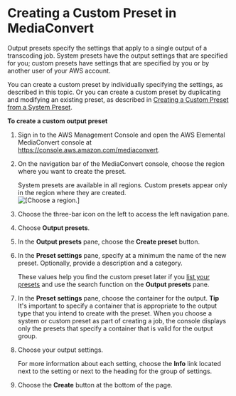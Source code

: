 # Creating a Custom Preset in MediaConvert<a name="creating-preset-from-scratch"></a>

Output presets specify the settings that apply to a single output of a transcoding job\. System presets have the output settings that are specified for you; custom presets have settings that are specified by you or by another user of your AWS account\. 

You can create a custom preset by individually specifying the settings, as described in this topic\. Or you can create a custom preset by duplicating and modifying an existing preset, as described in [Creating a Custom Preset from a System Preset](create-custom-preset-from-system-preset.md)\.

**To create a custom output preset**

1. Sign in to the AWS Management Console and open the AWS Elemental MediaConvert console at [https://console\.aws\.amazon\.com/mediaconvert](https://console.aws.amazon.com/mediaconvert)\.

1. On the navigation bar of the MediaConvert console, choose the region where you want to create the preset\.

   System presets are available in all regions\. Custom presets appear only in the region where they are created\.  
![\[Choose a region.\]](http://docs.aws.amazon.com/mediaconvert/latest/ug/images/regions-list.png)

1. Choose the three\-bar icon on the left to access the left navigation pane\.

1. Choose **Output presets**\.

1. In the **Output presets** pane, choose the **Create preset** button\.

1. In the **Preset settings** pane, specify at a minimum the name of the new preset\. Optionally, provide a description and a category\.

   These values help you find the custom preset later if you [list your presets](listing-presets.md) and use the search function on the **Output presets** pane\.

1. In the **Preset settings** pane, choose the container for the output\.
**Tip**  
It's important to specify a container that is appropriate to the output type that you intend to create with the preset\. When you choose a system or custom preset as part of creating a job, the console displays only the presets that specify a container that is valid for the output group\.

1. Choose your output settings\.

   For more information about each setting, choose the **Info** link located next to the setting or next to the heading for the group of settings\.

1. Choose the **Create** button at the bottom of the page\.